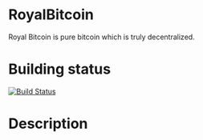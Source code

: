 # RoyalBitcoin
Royal Bitcoin is pure bitcoin which is truly decentralized.

# Building status
[![Build Status](https://travis-ci.org/EarthLedger/RoyalBitcoin.svg?branch=master)](https://travis-ci.org/EarthLedger/RoyalBitcoin)

# Description

